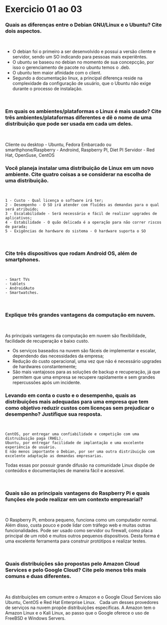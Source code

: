 <h1>Exercicio 01 ao 03</h1>

<h3>Quais as diferenças entre o Debian GNU/Linux e o Ubuntu? Cite dois aspectos.</h3>
&nbsp;

  - O debian foi o primeiro a ser desenvolvido e possui a versão cliente e servidor, sendo um SO indicando para pessoas mais experiêntes.
  - O ubuntu se baseou no debian no momento de sua concepcção, por isso o gerenciamento de pacote no ubuntu temos o .deb.
  - O ubuntu tem maior afinidade com o client.
  - Segundo a documentação linux, a principal diferença reside na complexidade da configuração de usuário, que o Ubuntu não exige durante o processo de instalação.

&nbsp;

<h3>Em quais os ambientes/plataformas o Linux é mais usado? Cite três ambientes/plataformas diferentes e dê o nome de uma distribuição que pode ser usada em cada um deles.</h3>
&nbsp;

Cliente ou desktop - Ubuntu, Fedora
Embarcado ou smarthphone/Raspberry - Androind, Raspberry PI, Diet PI
Servidor - Red Hat, OpenSuse, CentOS
&nbsp;

<h3>Você planeja instalar uma distribuição de Linux em um novo ambiente. Cite quatro coisas a se considerar na escolha de uma distribuição.</h3>
&nbsp;

    1 - Custo - Qual licença o software irá ter;
    2 - Desempenho - O SO irá atender com fluídes as demandas para o qual será atribuido;
    3 - Escalabilidade - Será necessário e fácil de realizar upgrades de aplicativos;
    4 - Estabilidade - O quão delicada é a operação para não correr riscos de parada;
    5 - Exigências de hardware do sistema - O hardware suporta o SO

&nbsp;


<h3>Cite três dispositivos que rodam Android OS, além de smartphones.</h3>
&nbsp;
  
    - Smart TVs
    - tablets
    - AndroidAuto
    - Smartwatches.
    
&nbsp;

<h3>Explique três grandes vantagens da computação em nuvem.</h3>
&nbsp;

As principais vantagens da computação em nuvem são flexibilidade, facilidade de recuperação e baixo custo. 

  - Os serviços baseados na nuvem são fáceis de implementar e escalar, dependendo das necessidades da empresa;
  - Redução do custo operacional, uma vez que não é necessário upgrades de hardwares constantemente;
  - São mais vantajosos para as soluções de backup e recuperação, já que permitem que uma empresa se recupere rapidamente e sem grandes repercussões após um incidente. 


<h3>Levando em conta o custo e o desempenho, quais as distribuições mais adequadas para uma empresa que tem como objetivo reduzir custos com licenças sem prejudicar o desempenho? Justifique sua resposta.</h3>
&nbsp;

    CentOS, por entregar uma confiabilidade e competição com uma distruibuição paga (RHEL). 
    Ubuntu, por entregar facilidade de implantação e uma excelente experiência de usuário.
    E não menos importante o Debian, por ser uma outra distribuição com excelente adaptação as demandas empresarias. 
Todas essas por possuir grande difusão na comunidade Linux dispõe de conteúdos e documentações de maneira fácil e acessivel.

&nbsp;

<h3>Quais são as principais vantagens do Raspberry Pi e quais funções ele pode realizar em um contexto empresarial?</h3>
&nbsp;

O Raspberry Pi, embora pequeno, funciona como um computador normal. Além disso, custa pouco e pode lidar com tráfego web e muitas outras funcionalidades. Pode ser usado como servidor ou firewall, como placa principal de um robô e muitos outros pequenos dispositivos. Desta forma é uma excelente ferramenta para construir protótipos e realizar testes.
 
&nbsp;

<h3>Quais distribuições são propostas pelo Amazon Cloud Services e pelo Google Cloud? Cite pelo menos três mais comuns e duas diferentes.</h3>
&nbsp;

As distribuições em comum entre o Amazon e o Google Cloud Services são Ubuntu, CentOS e Red Hat Enterprise Linux.
&nbsp;
Cada um desses provedores de serviços na nuvem propõe distribuições específicas. A Amazon tem o Amazon Linux e o Kali Linux, ao passo que o Google oferece o uso de FreeBSD e Windows Servers.

